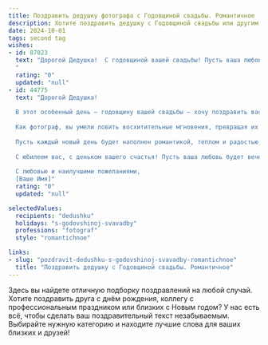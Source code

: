 ```yaml
---
title: Поздравить дедушку фотографа с Годовщиной свадьбы. Романтичное
description: Хотите поздравить дедушку с Годовщиной свадьбы или другим праздником? Наш ИИ создаст незабываемое поздравление, а вы обязательно выделитесь среди других.  
date: 2024-10-01
tags: second tag
wishes:
- id: 87023
  text: "Дорогой Дедушка!  С годовщиной вашей свадьбы! Пусть ваша любовь, запечатлённая на бесчисленных фотографиях вашей жизни,  будет так же ярка и нежна, как в тот самый день, когда вы соединили свои судьбы.  Пусть каждый прожитый вместе год будет наполнен счастьем, теплом и нежностью, словно лучшие кадры из вашего семейного фотоальбома.  Поздравляю вас с этой прекрасной датой!
  "
  rating: "0"
  updated: "null"
- id: 44775
  text: "Дорогой Дедушка!
  
  В этот особенный день – годовщину вашей свадьбы – хочу поздравить вас с теми незабываемыми моментами, которые вы вместе пережили. Ваше светлое чувство и крепкая связь – это настоящая история любви, запечатлённая в кадров ваших сердец.
  
  Как фотограф, вы умели ловить восхитительные мгновения, превращая их в настоящие художественные шедевры, и ваша жизнь, полна любви и счастья, сама по себе – это masterpiece.
  
  Пусть каждый новый день будет наполнен романтикой, теплом и радостью, а каждый момент, проведённый вместе, становится ценным кадром в вашем семейном альбоме. Вы вдохновляете нас всех, показывая, как важно беречь друг друга и находить красоту в простых моментах.
  
  С юбилеем вас, с деньком вашего счастья! Пусть ваша любовь будет вечной и яркой, как лучи солнца, запечатлённые в ваших фотографиях!
  
  С любовью и наилучшими пожеланиями,
  [Ваше Имя]"
  rating: "0"
  updated: "null"

selectedValues:
  recipients: "dedushku"
  holidays: "s-godovshinoj-svavadby"
  professions: "fotograf"
  style: "romantichnoe"

links:
- slug: "pozdravit-dedushku-s-godovshinoj-svavadby-romantichnoe"
  title: "Поздравить дедушку с Годовщиной свадьбы. Романтичное"
---
```


Здесь вы найдете отличную подборку поздравлений на любой случай.
Хотите поздравить друга с днём рождения, коллегу с профессиональным праздником или близких с Новым годом? У нас есть всё, чтобы сделать ваш поздравительный текст незабываемым. Выбирайте нужную категорию и находите лучшие слова для ваших близких и друзей!
